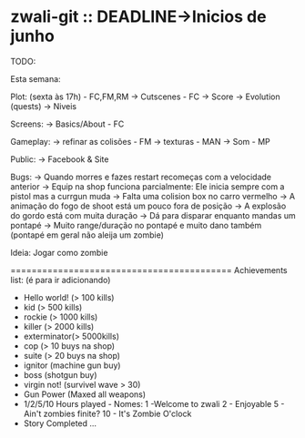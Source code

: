 ﻿zwali-git :: DEADLINE->Inicios de junho 
=========
 TODO:

Esta semana:

Plot: (sexta às 17h) - FC,FM,RM
	-> Cutscenes - FC
	-> Score
	-> Evolution (quests)
	-> Niveis

Screens:
	-> Basics/About - FC


Gameplay:
	-> refinar as colisões - FM
	-> texturas - MAN
	-> Som - MP

Public:
	-> Facebook & Site

Bugs:
	-> Quando morres e fazes restart recomeças com a velocidade anterior
	-> Equip na shop funciona parcialmente: Ele inicia sempre com a pistol mas a currgun muda
	-> Falta uma colision box no carro vermelho
	-> A animação do fogo de shoot está um pouco fora de posição
	-> A explosão do gordo está com muita duração
	-> Dá para disparar enquanto mandas um pontapé
	-> Muito range/duração no pontapé e muito dano também (pontapé em geral não aleija um zombie)


Ideia:
Jogar como zombie

==========================================
Achievements list: (é para ir adicionando)
- Hello world! (> 100 kills)
- kid (> 500 kills)
- rockie (> 1000 kills)
- killer (> 2000 kills)
- exterminator(> 5000kills)
- cop (> 10 buys na shop)
- suite (> 20 buys na shop)
- ignitor (machine gun buy)
- boss (shotgun buy)
- virgin not! (survivel wave > 30)
- Gun Power (Maxed all weapons)
- 1/2/5/10 Hours played - Nomes: 1 -Welcome to zwali 2 - Enjoyable 5 - Ain't zombies finite? 10 - It's Zombie O'clock
- Story Completed
...

